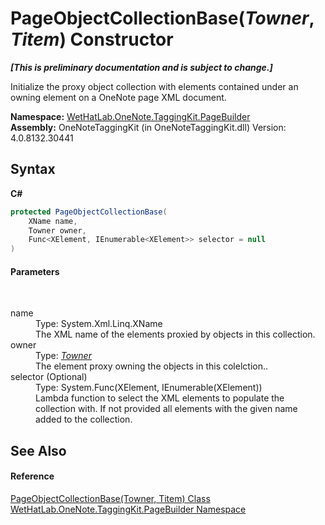 # PageObjectCollectionBase(*Towner*, *Titem*) Constructor 
 _**\[This is preliminary documentation and is subject to change.\]**_

Initialize the proxy object collection with elements contained under an owning element on a OneNote page XML document.

**Namespace:**&nbsp;<a href="56352230-71f2-f4b7-63a8-983965663af5.md">WetHatLab.OneNote.TaggingKit.PageBuilder</a><br />**Assembly:**&nbsp;OneNoteTaggingKit (in OneNoteTaggingKit.dll) Version: 4.0.8132.30441

## Syntax

**C#**<br />
``` C#
protected PageObjectCollectionBase(
	XName name,
	Towner owner,
	Func<XElement, IEnumerable<XElement>> selector = null
)
```


#### Parameters
&nbsp;<dl><dt>name</dt><dd>Type: System.Xml.Linq.XName<br />The XML name of the elements proxied by objects in this collection.</dd><dt>owner</dt><dd>Type: <a href="c5ad82e0-0fdd-bbe5-7422-61f37e0f78d2.md">*Towner*</a><br />The element proxy owning the objects in this colelction..</dd><dt>selector (Optional)</dt><dd>Type: System.Func(XElement, IEnumerable(XElement))<br />Lambda function to select the XML elements to populate the collection with. If not provided all elements with the given name added to the collection.</dd></dl>

## See Also


#### Reference
<a href="c5ad82e0-0fdd-bbe5-7422-61f37e0f78d2.md">PageObjectCollectionBase(Towner, Titem) Class</a><br /><a href="56352230-71f2-f4b7-63a8-983965663af5.md">WetHatLab.OneNote.TaggingKit.PageBuilder Namespace</a><br />